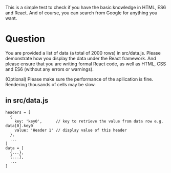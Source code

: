 This is a simple test to check if you have the basic knowledge in HTML, ES6 and React. And of course, you can search from Google for anything you want. 

# Question

You are provided a list of data (a total of 2000 rows) in src/data.js. Please demonstrate how you display the data under the React framework. And please ensure that you are writing formal React code, as well as HTML, CSS and ES6 (without any errors or warnings). 

(Optional) Please make sure the performance of the apllication is fine. Rendering thousands of cells may be slow. 

## in src/data.js

```
headers = [
  {
    key: 'key0',      // key to retrieve the value from data row e.g. data[0].key0
    value: 'Header 1' // display value of this header
  },
  ...
]
data = [
  {...},
  {...},
  ...
]
```
